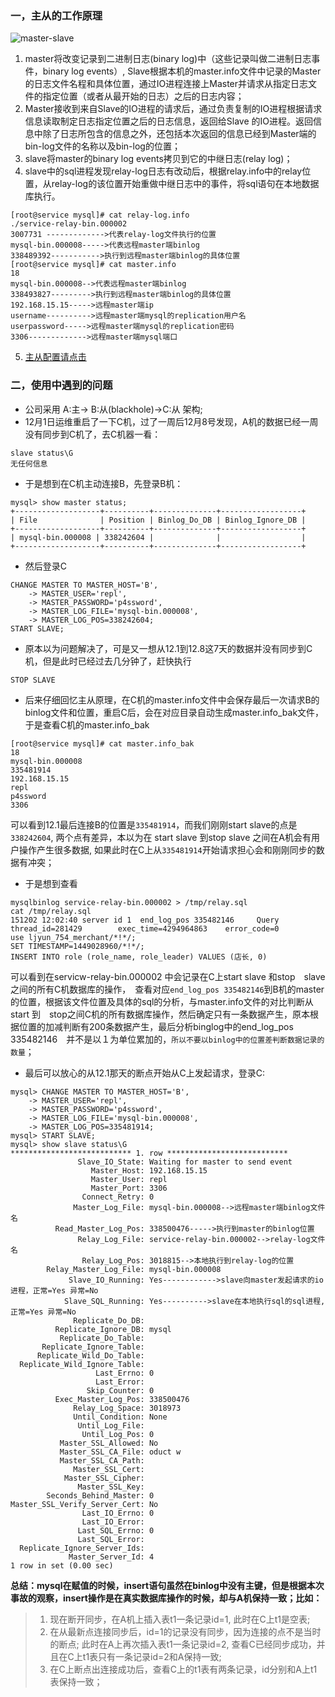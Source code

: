 ### 一，主从的工作原理
![master-slave](https://raw.githubusercontent.com/liangxifeng833/my_program/master/images/mysql/master-slave.gif)
1. master将改变记录到二进制日志(binary log)中（这些记录叫做二进制日志事件，binary log events）, Slave根据本机的master.info文件中记录的Master的日志文件名程和具体位置，通过IO进程连接上Master并请求从指定日志文件的指定位置（或者从最开始的日志）之后的日志内容；      
2. Master接收到来自Slave的IO进程的请求后，通过负责复制的IO进程根据请求信息读取制定日志指定位置之后的日志信息，返回给Slave 的IO进程。返回信息中除了日志所包含的信息之外，还包括本次返回的信息已经到Master端的bin-log文件的名称以及bin-log的位置；
3. slave将master的binary log events拷贝到它的中继日志(relay log)；        
4. slave中的sql进程发现relay-log日志有改动后，根据relay.info中的relay位置，从relay-log的该位置开始重做中继日志中的事件，将sql语句在本地数据库执行。
```
[root@service mysql]# cat relay-log.info
./service-relay-bin.000002
3007731 ------------->代表relay-log文件执行的位置
mysql-bin.000008----->代表远程master端binlog
338489392----------->执行到远程master端binlog的具体位置
[root@service mysql]# cat master.info
18
mysql-bin.000008-->代表远程master端binlog
338493827--------->执行到远程master端binlog的具体位置
192.168.15.15----->远程master端ip
username---------->远程master端mysql的replication用户名
userpassword----->远程master端mysql的replication密码
3306------------->远程master端mysql端口
```

5. [主从配置请点击](http://blog.csdn.net/hguisu/article/details/7325124)

### 二，使用中遇到的问题
* 公司采用 A:主-> B:从(blackhole)->C:从 架构;
* 12月1日运维重启了一下C机，过了一周后12月8号发现，A机的数据已经一周没有同步到C机了，去C机器一看：
```
slave status\G
无任何信息
```
* 于是想到在C机主动连接B，先登录B机：
```
mysql> show master status;
+-------------------+----------+--------------+------------------+
| File              | Position | Binlog_Do_DB | Binlog_Ignore_DB |
+-------------------+----------+--------------+------------------+
| mysql-bin.000008 | 338242604 |              |                  |
+-------------------+----------+--------------+------------------+
```
* 然后登录C
```
CHANGE MASTER TO MASTER_HOST='B',
    -> MASTER_USER='repl',
    -> MASTER_PASSWORD='p4ssword',
    -> MASTER_LOG_FILE='mysql-bin.000008',
    -> MASTER_LOG_POS=338242604;
START SLAVE;
```
* 原本以为问题解决了，可是又一想从12.1到12.8这7天的数据并没有同步到C机，但是此时已经过去几分钟了，赶快执行
```
STOP SLAVE
```

* 后来仔细回忆主从原理，在C机的master.info文件中会保存最后一次请求B的binlog文件和位置，重启C后，会在对应目录自动生成master.info_bak文件，于是查看C机的master.info_bak 
```
[root@service mysql]# cat master.info_bak 
18
mysql-bin.000008
335481914
192.168.15.15
repl
p4ssword
3306
```
可以看到12.1最后连接B的位置是`335481914`，而我们刚刚start slave的点是　`338242604`, 两个点有差异，本以为在 start slave 到stop slave 之间在A机会有用户操作产生很多数据, 如果此时在C上从`335481914`开始请求担心会和刚刚同步的数据有冲突；

* 于是想到查看
```
mysqlbinlog service-relay-bin.000002 > /tmp/relay.sql
cat /tmp/relay.sql
151202 12:02:40 server id 1  end_log_pos 335482146     Query   thread_id=281429        exec_time=4294964863    error_code=0
use ljyun_754_merchant/*!*/;
SET TIMESTAMP=1449028960/*!*/;
INSERT INTO role (role_name, role_leader) VALUES (店长, 0)
```
可以看到在servicw-relay-bin.000002 中会记录在C上start slave 和stop　slave 之间的所有C机数据库的操作，　查看对应`end_log_pos 335482146`到B机的master的位置，根据该文件位置及具体的sql的分析，与master.info文件的对比判断从start 到　stop之间C机的所有数据库操作，然后确定只有一条数据产生，原本根据位置的加减判断有200条数据产生，最后分析binglog中的end_log_pos 335482146　并不是以１为单位累加的，`所以不要以binlog中的位置差判断数据记录的数量`；

* 最后可以放心的从12.1那天的断点开始从C上发起请求，登录C:
```
mysql> CHANGE MASTER TO MASTER_HOST='B',
    -> MASTER_USER='repl',
    -> MASTER_PASSWORD='p4ssword',
    -> MASTER_LOG_FILE='mysql-bin.000008',
    -> MASTER_LOG_POS=335481914;
mysql> START SLAVE;
mysql> show slave status\G
*************************** 1. row ***************************
               Slave_IO_State: Waiting for master to send event
                  Master_Host: 192.168.15.15
                  Master_User: repl
                  Master_Port: 3306
                Connect_Retry: 0
              Master_Log_File: mysql-bin.000008-->远程master端binlog文件名
          Read_Master_Log_Pos: 338500476----->执行到master的binlog位置
               Relay_Log_File: service-relay-bin.000002-->relay-log文件名
                Relay_Log_Pos: 3018815-->本地执行到relay-log的位置
        Relay_Master_Log_File: mysql-bin.000008
             Slave_IO_Running: Yes------------>slave向master发起请求的io进程，正常=Yes 异常=No
            Slave_SQL_Running: Yes---------->slave在本地执行sql的sql进程,正常=Yes 异常=No
              Replicate_Do_DB: 
          Replicate_Ignore_DB: mysql
           Replicate_Do_Table: 
       Replicate_Ignore_Table: 
      Replicate_Wild_Do_Table: 
  Replicate_Wild_Ignore_Table: 
                   Last_Errno: 0
                   Last_Error: 
                 Skip_Counter: 0
          Exec_Master_Log_Pos: 338500476
              Relay_Log_Space: 3018973
              Until_Condition: None
               Until_Log_File: 
                Until_Log_Pos: 0
           Master_SSL_Allowed: No
           Master_SSL_CA_File: oduct w
           Master_SSL_CA_Path: 
              Master_SSL_Cert: 
            Master_SSL_Cipher: 
               Master_SSL_Key: 
        Seconds_Behind_Master: 0
Master_SSL_Verify_Server_Cert: No
                Last_IO_Errno: 0
                Last_IO_Error: 
               Last_SQL_Errno: 0
               Last_SQL_Error: 
  Replicate_Ignore_Server_Ids: 
             Master_Server_Id: 4
1 row in set (0.00 sec)
```


**总结：mysql在赋值的时候，insert语句虽然在binlog中没有主键，但是根据本次事故的观察，insert操作是在真实数据库操作的时候，却与A机保持一致；比如：**
 > 1. 现在断开同步，在A机上插入表t1一条记录id=1, 此时在C上t1是空表;
 > 2. 在从最新点连接同步后，id=1的记录没有同步，因为连接的点不是当时的断点; 此时在A上再次插入表t1一条记录id=2, 查看C已经同步成功，并且在C上t1表只有一条记录id=2和A保持一致;
 > 3. 在C上断点出连接成功后，查看C上的t1表有两条记录，id分别和A上t1表保持一致；
